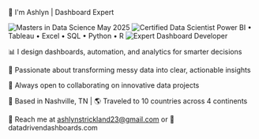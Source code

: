 👋 I'm Ashlyn | Dashboard Expert

![Masters in Data Science](https://img.shields.io/badge/Master's%20in-Data%20Science-4B0082?style=for-the-badge)  May 2025
![Certified Data Scientist](https://img.shields.io/badge/Certified-Data%20Scientist-228B22?style=for-the-badge)  Power BI • Tableau • Excel • SQL • Python • R
![Expert Dashboard Developer](https://img.shields.io/badge/Expert-Dashboard%20Developer-1E90FF?style=for-the-badge&logo=microsoft&logoColor=white)


📊 I design dashboards, automation, and analytics for smarter decisions

🌟 Passionate about transforming messy data into clear, actionable insights

🤝 Always open to collaborating on innovative data projects

📍 Based in Nashville, TN | 🌎 Traveled to 10 countries across 4 continents

📩 Reach me at ashlynstrickland23@gmail.com or 
🔗 datadrivendashboards.com

<!---
ashlynstrickland23/ashlynstrickland23 is a ✨ special ✨ repository because its `README.md` (this file) appears on your GitHub profile.
You can click the Preview link to take a look at your changes.
--->
